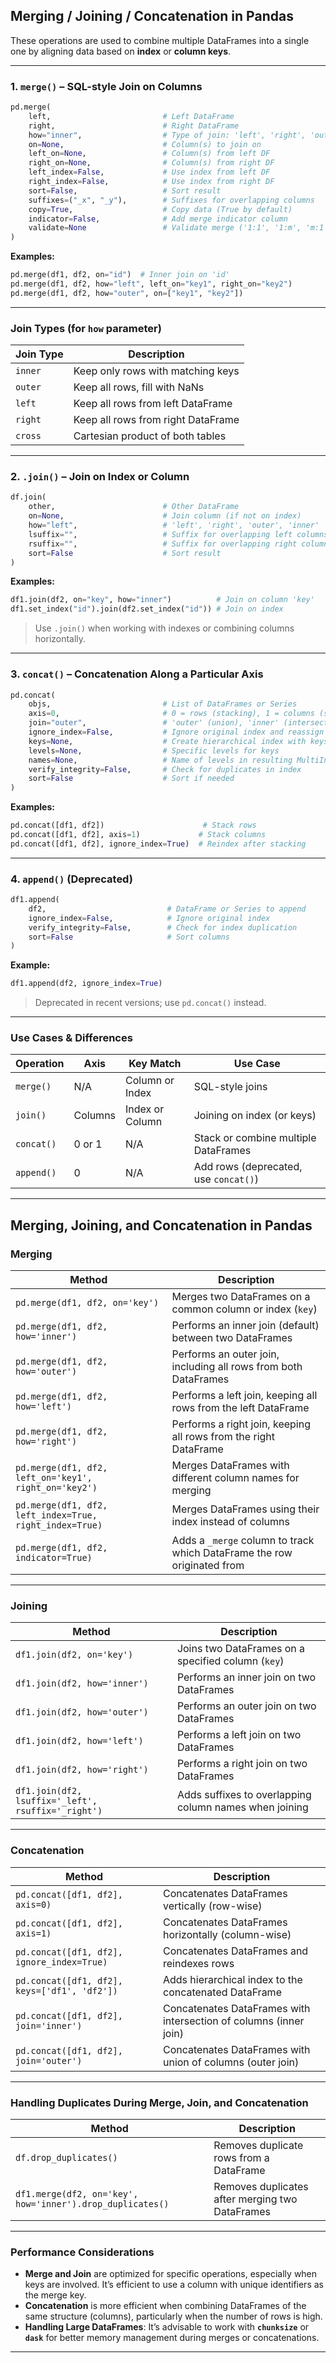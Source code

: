 
## Merging / Joining / Concatenation in Pandas

These operations are used to combine multiple DataFrames into a single one by aligning data based on **index** or **column keys**.

---

### 1. `merge()` – SQL-style Join on Columns

```python
pd.merge(
    left,                         # Left DataFrame
    right,                        # Right DataFrame
    how="inner",                  # Type of join: 'left', 'right', 'outer', 'inner', 'cross'
    on=None,                      # Column(s) to join on
    left_on=None,                 # Column(s) from left DF
    right_on=None,                # Column(s) from right DF
    left_index=False,             # Use index from left DF
    right_index=False,            # Use index from right DF
    sort=False,                   # Sort result
    suffixes=("_x", "_y"),        # Suffixes for overlapping columns
    copy=True,                    # Copy data (True by default)
    indicator=False,              # Add merge indicator column
    validate=None                 # Validate merge ('1:1', '1:m', 'm:1', 'm:m')
)
```

**Examples:**

```python
pd.merge(df1, df2, on="id")  # Inner join on 'id'
pd.merge(df1, df2, how="left", left_on="key1", right_on="key2")
pd.merge(df1, df2, how="outer", on=["key1", "key2"])
```

---

### Join Types (for `how` parameter)

| Join Type | Description                           |
|-----------|---------------------------------------|
| `inner`   | Keep only rows with matching keys     |
| `outer`   | Keep all rows, fill with NaNs         |
| `left`    | Keep all rows from left DataFrame     |
| `right`   | Keep all rows from right DataFrame    |
| `cross`   | Cartesian product of both tables      |

---

### 2. `.join()` – Join on Index or Column

```python
df.join(
    other,                        # Other DataFrame
    on=None,                      # Join column (if not on index)
    how="left",                   # 'left', 'right', 'outer', 'inner'
    lsuffix="",                   # Suffix for overlapping left columns
    rsuffix="",                   # Suffix for overlapping right columns
    sort=False                    # Sort result
)
```

**Examples:**

```python
df1.join(df2, on="key", how="inner")          # Join on column 'key'
df1.set_index("id").join(df2.set_index("id")) # Join on index
```

> Use `.join()` when working with indexes or combining columns horizontally.

---

### 3. `concat()` – Concatenation Along a Particular Axis

```python
pd.concat(
    objs,                         # List of DataFrames or Series
    axis=0,                       # 0 = rows (stacking), 1 = columns (side-by-side)
    join="outer",                 # 'outer' (union), 'inner' (intersection)
    ignore_index=False,           # Ignore original index and reassign new ones
    keys=None,                    # Create hierarchical index with keys
    levels=None,                  # Specific levels for keys
    names=None,                   # Name of levels in resulting MultiIndex
    verify_integrity=False,       # Check for duplicates in index
    sort=False                    # Sort if needed
)
```

**Examples:**

```python
pd.concat([df1, df2])                      # Stack rows
pd.concat([df1, df2], axis=1)             # Stack columns
pd.concat([df1, df2], ignore_index=True)  # Reindex after stacking
```

---

### 4. `append()` (Deprecated)

```python
df1.append(
    df2,                           # DataFrame or Series to append
    ignore_index=False,            # Ignore original index
    verify_integrity=False,        # Check for index duplication
    sort=False                     # Sort columns
)
```

**Example:**

```python
df1.append(df2, ignore_index=True)
```

> Deprecated in recent versions; use `pd.concat()` instead.

---

### Use Cases & Differences

| Operation     | Axis     | Key Match         | Use Case                              |
|---------------|----------|-------------------|----------------------------------------|
| `merge()`     | N/A      | Column or Index   | SQL-style joins                        |
| `join()`      | Columns  | Index or Column   | Joining on index (or keys)             |
| `concat()`    | 0 or 1   | N/A               | Stack or combine multiple DataFrames   |
| `append()`    | 0        | N/A               | Add rows (deprecated, use `concat()`)  |

---

## **Merging, Joining, and Concatenation in Pandas**

### **Merging**  
| Method | Description |  
|--------|-------------|  
| `pd.merge(df1, df2, on='key')` | Merges two DataFrames on a common column or index (`key`) |  
| `pd.merge(df1, df2, how='inner')` | Performs an inner join (default) between two DataFrames |  
| `pd.merge(df1, df2, how='outer')` | Performs an outer join, including all rows from both DataFrames |  
| `pd.merge(df1, df2, how='left')` | Performs a left join, keeping all rows from the left DataFrame |  
| `pd.merge(df1, df2, how='right')` | Performs a right join, keeping all rows from the right DataFrame |  
| `pd.merge(df1, df2, left_on='key1', right_on='key2')` | Merges DataFrames with different column names for merging |  
| `pd.merge(df1, df2, left_index=True, right_index=True)` | Merges DataFrames using their index instead of columns |  
| `pd.merge(df1, df2, indicator=True)` | Adds a `_merge` column to track which DataFrame the row originated from |  

---

### **Joining**  
| Method | Description |  
|--------|-------------|  
| `df1.join(df2, on='key')` | Joins two DataFrames on a specified column (`key`) |  
| `df1.join(df2, how='inner')` | Performs an inner join on two DataFrames |  
| `df1.join(df2, how='outer')` | Performs an outer join on two DataFrames |  
| `df1.join(df2, how='left')` | Performs a left join on two DataFrames |  
| `df1.join(df2, how='right')` | Performs a right join on two DataFrames |  
| `df1.join(df2, lsuffix='_left', rsuffix='_right')` | Adds suffixes to overlapping column names when joining |  

---

### **Concatenation**  
| Method | Description |  
|--------|-------------|  
| `pd.concat([df1, df2], axis=0)` | Concatenates DataFrames vertically (row-wise) |  
| `pd.concat([df1, df2], axis=1)` | Concatenates DataFrames horizontally (column-wise) |  
| `pd.concat([df1, df2], ignore_index=True)` | Concatenates DataFrames and reindexes rows |  
| `pd.concat([df1, df2], keys=['df1', 'df2'])` | Adds hierarchical index to the concatenated DataFrame |  
| `pd.concat([df1, df2], join='inner')` | Concatenates DataFrames with intersection of columns (inner join) |  
| `pd.concat([df1, df2], join='outer')` | Concatenates DataFrames with union of columns (outer join) |  

---

### **Handling Duplicates During Merge, Join, and Concatenation**  
| Method | Description |  
|--------|-------------|  
| `df.drop_duplicates()` | Removes duplicate rows from a DataFrame |  
| `df1.merge(df2, on='key', how='inner').drop_duplicates()` | Removes duplicates after merging two DataFrames |  

---

### **Performance Considerations**  
- **Merge and Join** are optimized for specific operations, especially when keys are involved. It’s efficient to use a column with unique identifiers as the merge key.
- **Concatenation** is more efficient when combining DataFrames of the same structure (columns), particularly when the number of rows is high.  
- **Handling Large DataFrames**: It’s advisable to work with **`chunksize`** or **`dask`** for better memory management during merges or concatenations.  

---
